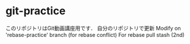 # git-practice
このリポジトリはGit動画講座用です．
自分のリポジトリで更新
Modify on 'rebase-practice' branch (for rebase conflict)
For rebase pull
stash (2nd)
